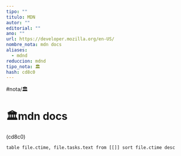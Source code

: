 ```yaml
---
tipo: ""
titulo: MDN
autor: ""
editorial: ""
ano: ""
url: https://developer.mozilla.org/en-US/
nombre_nota: mdn docs
aliases:
  - mdnd
reduccion: mdnd
tipo_nota: 🏛️
hash: cd8c0
---
```



#nota/🏛️

# 🏛️mdn docs
<div>(cd8c0)</div>

```dataview
table file.ctime, file.tasks.text from [[]] sort file.ctime desc

```




















